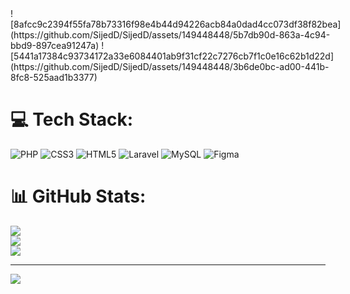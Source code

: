 <div style="display: flex; justify-content: space-between;">
![8afcc9c2394f55fa78b73316f98e4b44d94226acb84a0dad4cc073df38f82bea](https://github.com/SijedD/SijedD/assets/149448448/5b7db90d-863a-4c94-bbd9-897cea91247a)
![5441a17384c93734172a33e6084401ab9f31cf22c7276cb7f1c0e16c62b1d22d](https://github.com/SijedD/SijedD/assets/149448448/3b6de0bc-ad00-441b-8fc8-525aad1b3377)
</div>

# 💻 Tech Stack:
![PHP](https://img.shields.io/badge/php-%23777BB4.svg?style=for-the-badge&logo=php&logoColor=white) ![CSS3](https://img.shields.io/badge/css3-%231572B6.svg?style=for-the-badge&logo=css3&logoColor=white) ![HTML5](https://img.shields.io/badge/html5-%23E34F26.svg?style=for-the-badge&logo=html5&logoColor=white) ![Laravel](https://img.shields.io/badge/laravel-%23FF2D20.svg?style=for-the-badge&logo=laravel&logoColor=white) ![MySQL](https://img.shields.io/badge/mysql-%2300000f.svg?style=for-the-badge&logo=mysql&logoColor=white) ![Figma](https://img.shields.io/badge/figma-%23F24E1E.svg?style=for-the-badge&logo=figma&logoColor=white)
# 📊 GitHub Stats:
![](https://github-readme-stats.vercel.app/api?username=SijedD&theme=dark&hide_border=false&include_all_commits=true&count_private=true)<br/>
![](https://github-readme-streak-stats.herokuapp.com/?user=SijedD&theme=dark&hide_border=false)<br/>
![](https://github-readme-stats.vercel.app/api/top-langs/?username=SijedD&theme=dark&hide_border=false&include_all_commits=true&count_private=true&layout=compact)

---
[![](https://visitcount.itsvg.in/api?id=SijedD&icon=0&color=6)](https://visitcount.itsvg.in)

<!-- Proudly created with GPRM ( https://gprm.itsvg.in ) -->
